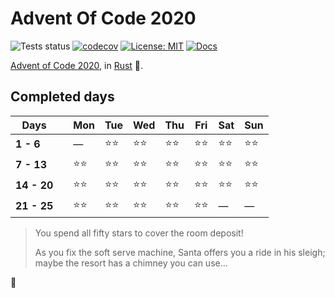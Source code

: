 # Advent Of Code 2020

![Tests status](https://github.com/Srynetix/adventofcode2020/workflows/Tests/badge.svg)
[![codecov](https://codecov.io/gh/Srynetix/adventofcode2020/branch/main/graph/badge.svg?token=IJA9D6HNLW)](https://codecov.io/gh/Srynetix/adventofcode2020)
[![License: MIT](https://img.shields.io/badge/License-MIT-green.svg)](https://opensource.org/licenses/MIT)
[![Docs](https://img.shields.io/badge/docs-up--to--date-lightgrey)](https://srynetix.github.io/adventofcode2020/adventofcode2020)

[Advent of Code 2020](https://adventofcode.com/), in [Rust](https://www.rust-lang.org/) :crab:.

## Completed days

|Days||Mon|Tue|Wed|Thu|Fri|Sat|Sun|
|-----|-|---|---|---|---|---|---|---|
|**1 - 6**||&mdash;|:star::star:|:star::star:|:star::star:|:star::star:|:star::star:|:star::star:|
|**7 - 13**||:star::star:|:star::star:|:star::star:|:star::star:|:star::star:|:star::star:|:star::star:|
|**14 - 20**||:star::star:|:star::star:|:star::star:|:star::star:|:star::star:|:star::star:|:star::star:|
|**21 - 25**||:star::star:|:star::star:|:star::star:|:star::star:|:star::star:|&mdash;|&mdash;|

> You spend all fifty stars to cover the room deposit!
>
> As you fix the soft serve machine, Santa offers you a ride in his sleigh; maybe the resort has a chimney you can use...

:tada:
